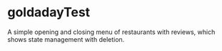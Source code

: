 # goldadayTest
A simple opening and closing menu of restaurants with reviews, which shows state management with deletion.
